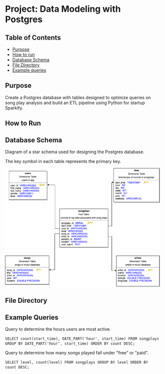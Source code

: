 # Project: Data Modeling with Postgres

## Table of Contents

* [Purpose](#Schema-definition)
* [How to run](#How-to-run)
* [Database Schema](#Database-schema)
* [File Directory](#File-Directory)
* [Example queries](#Example-queries)

## Purpose

Create a Postgres database with tables designed to optimize queries on song play analysis and build an ETL pipeline using Python for startup Sparkify.

## How to Run

## Database Schema

Diagram of a star schema used for designing the Postgres database. 

The key symbol in each table represents the primary key.

![schema](postgres.png)

## File Directory

## Example Queries

Query to determine the hours users are most active. 

```
SELECT count(start_time), DATE_PART('hour', start_time) FROM songplays GROUP BY DATE_PART('hour', start_time) ORDER BY count DESC;
```

Query to determine how many songs played fall under "free" or "paid". 
```
SELECT level, count(level) FROM songplays GROUP BY level ORDER BY count DESC;
```
